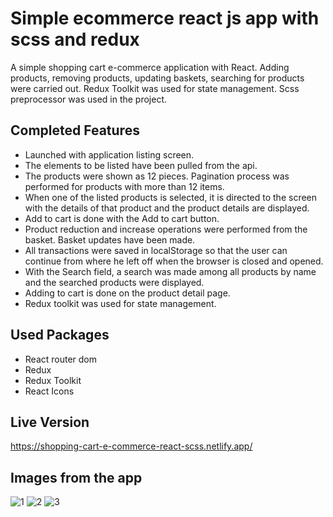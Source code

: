 # Simple ecommerce react js app with scss and redux 
A simple shopping cart e-commerce application with React. Adding products, removing products, updating baskets, searching for products were carried out. Redux Toolkit was used for state management. Scss preprocessor was used in the project.

## Completed Features
- Launched with application listing screen.
- The elements to be listed have been pulled from the api.
- The products were shown as 12 pieces. Pagination process was performed for products with more than 12 items.
- When one of the listed products is selected, it is directed to the screen with the details of that product and the product details are displayed.
- Add to cart is done with the Add to cart button.
- Product reduction and increase operations were performed from the basket. Basket updates have been made.
- All transactions were saved in localStorage so that the user can continue from where he left off when the browser is closed and opened.
- With the Search field, a search was made among all products by name and the searched products were displayed.
- Adding to cart is done on the product detail page.
- Redux toolkit was used for state management.

## Used Packages
- React router dom
- Redux
- Redux Toolkit
- React Icons

## Live Version
https://shopping-cart-e-commerce-react-scss.netlify.app/

## Images from the app
![1](https://user-images.githubusercontent.com/91959780/210937869-156d7013-ba07-432f-9c7c-2a337f74e746.png)
![2](https://user-images.githubusercontent.com/91959780/210937880-2d2fc8b6-da9a-4967-94e9-24a2e76aa633.png)
![3](https://user-images.githubusercontent.com/91959780/210937903-7c1d5da6-ddda-45d8-8c7a-96db8755cdb1.png)
